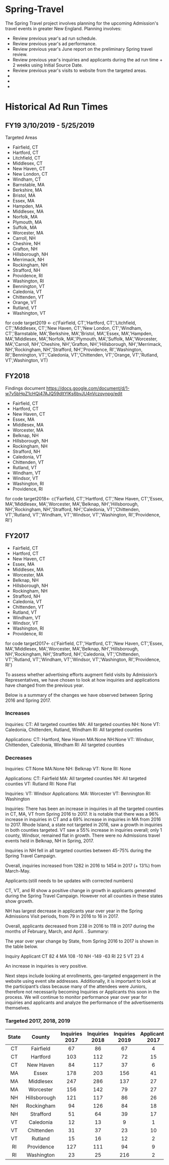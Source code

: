 # Spring-Travel
The Spring Travel project involves planning for the upcoming Admission's travel events in greater New England. Planning involves:

* Review previous year's ad run schedule. 
* Review previous year's ad performance. 
* Review previous year's June report on the preliminary Spring travel review. 
* Review previous year's inquiries and applicants during the ad run time + 2 weeks using Initial Source Date. 
* Review previous year's visits to website from the targeted areas. 
*
*
*

# Historical Ad Run Times

## FY19 3/10/2019 - 5/25/2019

Targeted Areas 

* Fairfield, CT
* Hartford, CT
* Litchfield, CT
* Middlesex, CT
* New Haven, CT
* New London, CT
* Windham, CT
* Barnstable, MA
* Berkshire, MA
* Bristol, MA
* Essex, MA
* Hampden, MA
* Middlesex, MA
* Norfolk, MA
* Plymouth, MA
* Suffolk, MA
* Worcester, MA
* Carroll, NH
* Cheshire, NH
* Grafton, NH
* Hillsborough, NH
* Merrimack, NH
* Rockingham, NH
* Strafford, NH
* Providence, RI
* Washington, RI
* Bennington, VT
* Caledonia, VT
* Chittenden, VT
* Orange, VT
* Rutland, VT
* Washington, VT

for code target2019 <- c('Fairfield, CT','Hartford, CT','Litchfield, CT','Middlesex, CT','New Haven, CT','New London, CT','Windham, CT','Barnstable, MA','Berkshire, MA','Bristol, MA','Essex, MA','Hampden, MA','Middlesex, MA','Norfolk, MA','Plymouth, MA','Suffolk, MA','Worcester, MA','Carroll, NH','Cheshire, NH','Grafton, NH','Hillsborough, NH','Merrimack, NH','Rockingham, NH','Strafford, NH','Providence, RI','Washington, RI','Bennington, VT','Caledonia, VT','Chittenden, VT','Orange, VT','Rutland, VT',Washington, VT)


## FY2018 

Findings document https://docs.google.com/document/d/1-w7v5bHpZ1cHQj47AJQ59dItYlKs6bvJU4nVczqynpg/edit

* Fairfield, CT
* Hartford, CT
* New Haven, CT
* Essex, MA
* Middlesex, MA
* Worcester, MA
* Belknap, NH
* Hillsborough, NH
* Rockingham, NH
* Strafford, NH
* Caledonia, VT
* Chittenden, VT
* Rutland, VT
* Windham, VT
* Windsor, VT
* Washington, RI
* Providence, RI


for code target2018<- c('Fairfield, CT','Hartford, CT','New Haven, CT','Essex, MA','Middlesex, MA','Worcester, MA','Belknap, NH','Hillsborough, NH','Rockingham, NH','Strafford, NH','Caledonia, VT','Chittenden, VT','Rutland, VT','Windham, VT','Windsor, VT','Washington, RI','Providence, RI')



## FY2017  

* Fairfield, CT
* Hartford, CT
* New Haven, CT
* Essex, MA
* Middlesex, MA
* Worcester, MA
* Belknap, NH
* Hillsborough, NH
* Rockingham, NH
* Strafford, NH
* Caledonia, VT
* Chittenden, VT
* Rutland, VT
* Windham, VT
* Windsor, VT
* Washington, RI
* Providence, RI


for code target2017<- c('Fairfield, CT','Hartford, CT','New Haven, CT','Essex, MA','Middlesex, MA','Worcester, MA','Belknap, NH','Hillsborough, NH','Rockingham, NH','Strafford, NH','Caledonia, VT','Chittenden, VT','Rutland, VT','Windham, VT','Windsor, VT','Washington, RI','Providence, RI')

To assess whether advertising efforts augment field visits by Admission’s Representatives, we have chosen to look at how inquiries and applications have changed from the previous year. 

Below is a summary of the changes we have observed between Spring 2016 and Spring 2017.

### Increases


Inquiries:
CT: All targeted counties
MA: All targeted counties
NH: None
VT: Caledonia, Chittenden, Rutland, Windham
RI: All targeted counties




Applications:
CT: Hartford, New Haven
MA:None
NH:None
VT: Windsor, Chittenden, Caledonia, Windham
RI: All targeted counties


### Decreases


Inquiries:
CT:None
MA:None
NH: Belknap 
VT: None
RI: None


Applications:
CT: Fairfield
MA: All targeted counties
NH: All targeted counties
VT: Rutland
RI: None
Flat


Inquiries:
VT: Windsor
Applications:
MA: Worcester
VT: Bennington
RI: Washington


Inquiries: 
There has been an increase in inquiries in all the targeted counties in CT, MA, VT from Spring 2016 to 2017. It is notable that there was a 96% increase in inquiries in CT and a 69% increase in inquiries in MA from 2016 to 2017. Rhode Island, a state not targeted in 2016, saw a growth in inquiries in both counties targeted.  VT saw a 55% increase in inquiries overall; only 1 county, Windsor, remained flat in growth. There were no Admissions travel events held in Belknap, NH in Spring, 2017. 

Inquiries in NH fell in all targeted counties between 45-75% during the Spring Travel Campaign. 

Overall, inquiries increased from 1282 in 2016 to 1454 in 2017 (+ 13%)  from March-May. 




Applicants:(still needs to be updates with corrected numbers)

CT, VT, and RI show a positive change in growth in applicants generated during the Spring Travel Campaign. However not all counties in these states show growth.  

NH has largest decrease in applicants year over year in the Spring Admissions Visit periods, from 79 in 2016 to 16 in 2017.  

Overall,  applicants decreased from 238 in 2016 to 118 in 2017 during the months of February, March, and April.
. 
Summary:

The year over year change by State, from Spring 2016 to 2017 is shown in the table below. 



Inquiry
Applicant
CT
82
4
MA
108
-10
NH
-149
-63
RI
22
5
VT
23
4

An increase in inquiries is very positive.

Next steps include looking at enrollments, geo-targeted engagement in the website using event site addresses. Additionally, it is important to look at the participant’s class because many of the attendees were Juniors, therefore not necessarily becoming Inquiries or Applicants this soon in the process. We will continue to monitor performance year over year for inquiries and applicants and analyze the performance of the advertisements themselves. 

### Targeted 2017, 2018, 2019

| State |    County   |  Inquiries 2017  | Inquiries 2018  |  Inquiries 2019  | Applicants 2017  |  Applicants 2018  |  Applicants 2019 |
| :---: | :---------: | :----: | :----: | :----: |:-----: | :----: |:----: |
| CT   | Fairfield| 67    | 86    | 67    | 4    | 6    |   9 |
| CT   | Hartford | 103    | 112    | 72    | 15    | 13    |   10 |
| CT   | New Haven | 84    | 117    | 37    | 6    | 3    |   7 |
| MA   | Essex | 178    | 203    | 156    | 41    | 45    |   26 |
| MA   | Middlesex | 247    | 286    | 137    | 27    | 58    |   26 |
| MA   | Worcester | 156    | 142    | 79    | 27    | 15    |   10 |
| NH   | Hillsborough | 121    | 117    | 86    | 26    | 28    |   14 |
| NH   | Rockingham | 94    | 126    | 84    | 18    | 43    |   14 |
| NH   | Strafford | 51    | 64    | 39    | 17    | 14    |   15 |
| VT   | Caledonia | 12    | 13    | 9    | 1    | 4    |   4 |
| VT   | Chittenden | 31    | 37    | 23    | 10    | 10    |   7
| VT   | Rutland | 15    | 16    | 12    | 2    | 4    |   6 |
| RI   | Providence | 127    | 111    | 94    | 9    | 3    |   7 |
| RI   | Washington | 23    | 25    | 216    | 2    | 2    |   2 |



